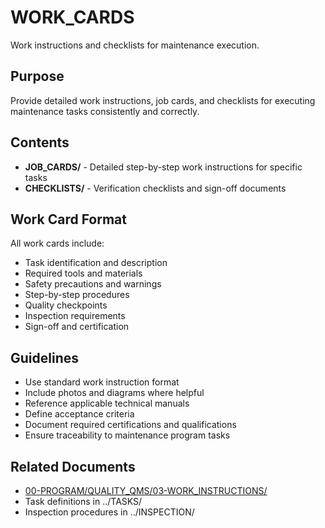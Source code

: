 # WORK_CARDS

Work instructions and checklists for maintenance execution.

## Purpose

Provide detailed work instructions, job cards, and checklists for executing maintenance tasks consistently and correctly.

## Contents

- **JOB_CARDS/** - Detailed step-by-step work instructions for specific tasks
- **CHECKLISTS/** - Verification checklists and sign-off documents

## Work Card Format

All work cards include:
- Task identification and description
- Required tools and materials
- Safety precautions and warnings
- Step-by-step procedures
- Quality checkpoints
- Inspection requirements
- Sign-off and certification

## Guidelines

- Use standard work instruction format
- Include photos and diagrams where helpful
- Reference applicable technical manuals
- Define acceptance criteria
- Document required certifications and qualifications
- Ensure traceability to maintenance program tasks

## Related Documents

- [00-PROGRAM/QUALITY_QMS/03-WORK_INSTRUCTIONS/](../../../../../../../../../../00-PROGRAM/QUALITY_QMS/03-WORK_INSTRUCTIONS/)
- Task definitions in ../TASKS/
- Inspection procedures in ../INSPECTION/
